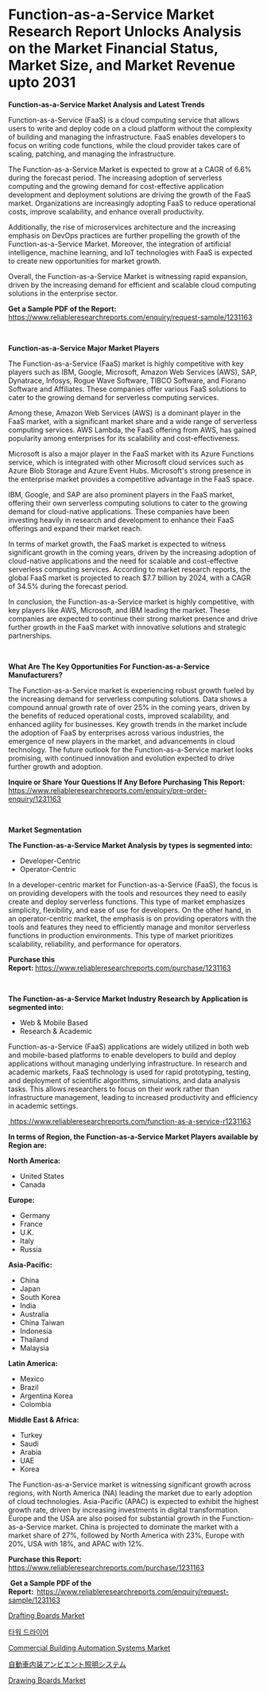 <p><h1>Function-as-a-Service Market Research Report Unlocks Analysis on the Market Financial Status, Market Size, and Market Revenue upto 2031</h1></p><p><strong>Function-as-a-Service Market Analysis and Latest Trends</strong></p>
<p><p>Function-as-a-Service (FaaS) is a cloud computing service that allows users to write and deploy code on a cloud platform without the complexity of building and managing the infrastructure. FaaS enables developers to focus on writing code functions, while the cloud provider takes care of scaling, patching, and managing the infrastructure.</p><p>The Function-as-a-Service Market is expected to grow at a CAGR of 6.6% during the forecast period. The increasing adoption of serverless computing and the growing demand for cost-effective application development and deployment solutions are driving the growth of the FaaS market. Organizations are increasingly adopting FaaS to reduce operational costs, improve scalability, and enhance overall productivity.</p><p>Additionally, the rise of microservices architecture and the increasing emphasis on DevOps practices are further propelling the growth of the Function-as-a-Service Market. Moreover, the integration of artificial intelligence, machine learning, and IoT technologies with FaaS is expected to create new opportunities for market growth.</p><p>Overall, the Function-as-a-Service Market is witnessing rapid expansion, driven by the increasing demand for efficient and scalable cloud computing solutions in the enterprise sector.</p></p>
<p><strong>Get a Sample PDF of the Report:&nbsp;</strong> <a href="https://www.reliableresearchreports.com/enquiry/request-sample/1231163">https://www.reliableresearchreports.com/enquiry/request-sample/1231163</a></p>
<p>&nbsp;</p>
<p><strong>Function-as-a-Service Major Market Players</strong></p>
<p><p>The Function-as-a-Service (FaaS) market is highly competitive with key players such as IBM, Google, Microsoft, Amazon Web Services (AWS), SAP, Dynatrace, Infosys, Rogue Wave Software, TIBCO Software, and Fiorano Software and Affiliates. These companies offer various FaaS solutions to cater to the growing demand for serverless computing services.</p><p>Among these, Amazon Web Services (AWS) is a dominant player in the FaaS market, with a significant market share and a wide range of serverless computing services. AWS Lambda, the FaaS offering from AWS, has gained popularity among enterprises for its scalability and cost-effectiveness.</p><p>Microsoft is also a major player in the FaaS market with its Azure Functions service, which is integrated with other Microsoft cloud services such as Azure Blob Storage and Azure Event Hubs. Microsoft's strong presence in the enterprise market provides a competitive advantage in the FaaS space.</p><p>IBM, Google, and SAP are also prominent players in the FaaS market, offering their own serverless computing solutions to cater to the growing demand for cloud-native applications. These companies have been investing heavily in research and development to enhance their FaaS offerings and expand their market reach.</p><p>In terms of market growth, the FaaS market is expected to witness significant growth in the coming years, driven by the increasing adoption of cloud-native applications and the need for scalable and cost-effective serverless computing services. According to market research reports, the global FaaS market is projected to reach $7.7 billion by 2024, with a CAGR of 34.5% during the forecast period.</p><p>In conclusion, the Function-as-a-Service market is highly competitive, with key players like AWS, Microsoft, and IBM leading the market. These companies are expected to continue their strong market presence and drive further growth in the FaaS market with innovative solutions and strategic partnerships.</p></p>
<p>&nbsp;</p>
<p><strong>What Are The Key Opportunities For Function-as-a-Service Manufacturers?</strong></p>
<p><p>The Function-as-a-Service market is experiencing robust growth fueled by the increasing demand for serverless computing solutions. Data shows a compound annual growth rate of over 25% in the coming years, driven by the benefits of reduced operational costs, improved scalability, and enhanced agility for businesses. Key growth trends in the market include the adoption of FaaS by enterprises across various industries, the emergence of new players in the market, and advancements in cloud technology. The future outlook for the Function-as-a-Service market looks promising, with continued innovation and evolution expected to drive further growth and adoption.</p></p>
<p><strong>Inquire or Share Your Questions If Any Before Purchasing This Report:</strong> <a href="https://www.reliableresearchreports.com/enquiry/pre-order-enquiry/1231163">https://www.reliableresearchreports.com/enquiry/pre-order-enquiry/1231163</a></p>
<p>&nbsp;</p>
<p><strong>Market Segmentation</strong></p>
<p><strong>The Function-as-a-Service Market Analysis by types is segmented into:</strong></p>
<p><ul><li>Developer-Centric</li><li>Operator-Centric</li></ul></p>
<p><p>In a developer-centric market for Function-as-a-Service (FaaS), the focus is on providing developers with the tools and resources they need to easily create and deploy serverless functions. This type of market emphasizes simplicity, flexibility, and ease of use for developers. On the other hand, in an operator-centric market, the emphasis is on providing operators with the tools and features they need to efficiently manage and monitor serverless functions in production environments. This type of market prioritizes scalability, reliability, and performance for operators.</p></p>
<p><strong>Purchase this Report:&nbsp;</strong><a href="https://www.reliableresearchreports.com/purchase/1231163">https://www.reliableresearchreports.com/purchase/1231163</a></p>
<p>&nbsp;</p>
<p><strong>The Function-as-a-Service Market Industry Research by Application is segmented into:</strong></p>
<p><ul><li>Web & Mobile Based</li><li>Research & Academic</li></ul></p>
<p><p>Function-as-a-Service (FaaS) applications are widely utilized in both web and mobile-based platforms to enable developers to build and deploy applications without managing underlying infrastructure. In research and academic markets, FaaS technology is used for rapid prototyping, testing, and deployment of scientific algorithms, simulations, and data analysis tasks. This allows researchers to focus on their work rather than infrastructure management, leading to increased productivity and efficiency in academic settings.</p></p>
<p><a href="https://www.reliableresearchreports.com/function-as-a-service-r1231163">&nbsp;https://www.reliableresearchreports.com/function-as-a-service-r1231163</a></p>
<p><strong>In terms of Region, the Function-as-a-Service Market Players available by Region are:</strong></p>
<p>
    <p> <strong> North America: </strong>
        <ul>
            <li>United States</li>
            <li>Canada</li>
        </ul>
        </p> 
    <p> <strong> Europe: </strong>
        <ul>
            <li>Germany</li>
            <li>France</li>
            <li>U.K.</li>
            <li>Italy</li>
            <li>Russia</li>
        </ul>
        </p> 
    <p> <strong> Asia-Pacific: </strong>
        <ul>
            <li>China</li>
            <li>Japan</li>
            <li>South Korea</li>
            <li>India</li>
            <li>Australia</li>
            <li>China Taiwan</li>
            <li>Indonesia</li>
            <li>Thailand</li>
            <li>Malaysia</li>
        </ul>
        </p> 
    <p> <strong> Latin America: </strong>
        <ul>
            <li>Mexico</li>
            <li>Brazil</li>
            <li>Argentina Korea</li>
            <li>Colombia</li>
        </ul>
        </p> 
    <p> <strong> Middle East & Africa: </strong>
        <ul>
            <li>Turkey</li>
            <li>Saudi</li>
            <li>Arabia</li>
            <li>UAE</li>
            <li>Korea</li>
        </ul>
    </p>
    </p>
<p><p>The Function-as-a-Service market is witnessing significant growth across regions, with North America (NA) leading the market due to early adoption of cloud technologies. Asia-Pacific (APAC) is expected to exhibit the highest growth rate, driven by increasing investments in digital transformation. Europe and the USA are also poised for substantial growth in the Function-as-a-Service market. China is projected to dominate the market with a market share of 27%, followed by North America with 23%, Europe with 20%, USA with 18%, and APAC with 12%.</p></p>
<p><strong>Purchase this Report: </strong><a href="https://www.reliableresearchreports.com/purchase/1231163">https://www.reliableresearchreports.com/purchase/1231163</a></p>
<p>&nbsp;<strong>Get a Sample PDF of the Report:&nbsp;&nbsp;</strong><a href="https://www.reliableresearchreports.com/enquiry/request-sample/1231163">https://www.reliableresearchreports.com/enquiry/request-sample/1231163</a></p>
<p><strong></strong></p>
<p><p><a href="https://issuu.com/reportprime-2/docs/drafting-boards-market-size-2030.pptx">Drafting Boards Market</a></p><p><a href="https://medium.com/@estelwisozk1/%ED%83%80%EC%9B%8C-%EA%B1%B4%EC%A1%B0%EA%B8%B0-%EC%8B%9C%EC%9E%A5-%EC%A2%85%EB%A5%98-%EC%9D%91%EC%9A%A9-%EB%B0%8F-%EC%A7%80%EB%A6%AC%EC%97%90-%EB%8C%80%ED%95%9C-%ED%8F%AC%EA%B4%84%EC%A0%81%EC%9D%B8-%ED%8F%89%EA%B0%80-b7042b0106c2">타워 드라이어</a></p><p><a href="https://github.com/gamblestampleyjenny50m5sl6/Market-Research-Report-List-2/blob/main/commercial-building-automation-systems-market.md">Commercial Building Automation Systems Market</a></p><p><a href="https://medium.com/@matteills7854/%E8%87%AA%E5%8B%95%E8%BB%8A%E7%94%A8%E3%82%A4%E3%83%B3%E3%83%86%E3%83%AA%E3%82%A2%E7%92%B0%E5%A2%83%E7%85%A7%E6%98%8E%E3%82%B7%E3%82%B9%E3%83%86%E3%83%A0%E5%B8%82%E5%A0%B4-%E7%AB%B6%E4%BA%89%E5%88%86%E6%9E%90-%E5%B8%82%E5%A0%B4%E5%8B%95%E5%90%91-2031%E5%B9%B4%E3%81%BE%E3%81%A7%E3%81%AE%E4%BA%88%E6%B8%AC-0fb0cb42469b">自動車内装アンビエント照明システム</a></p><p><a href="https://issuu.com/reportprime-2/docs/drawing-boards-market-size-2030.pptx">Drawing Boards Market</a></p></p>